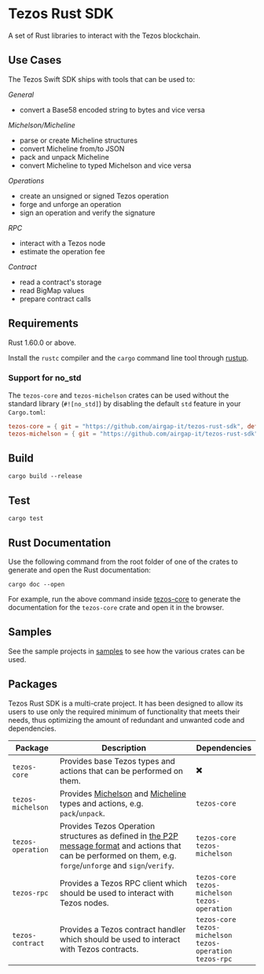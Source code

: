 # Tezos Rust SDK

A set of Rust libraries to interact with the Tezos blockchain.

## Use Cases

The Tezos Swift SDK ships with tools that can be used to:

*General*
- convert a Base58 encoded string to bytes and vice versa

*Michelson/Micheline*
- parse or create Micheline structures
- convert Micheline from/to JSON
- pack and unpack Micheline
- convert Micheline to typed Michelson and vice versa

*Operations*
- create an unsigned or signed Tezos operation
- forge and unforge an operation
- sign an operation and verify the signature

*RPC*
- interact with a Tezos node
- estimate the operation fee

*Contract*
- read a contract's storage
- read BigMap values
- prepare contract calls

## Requirements

Rust 1.60.0 or above.

Install the `rustc` compiler and the `cargo` command line tool through [rustup](https://rustup.rs).

### Support for no_std

The `tezos-core` and `tezos-michelson` crates can be used without the standard library (`#![no_std]`) by disabling
the default `std` feature in your `Cargo.toml`:

```toml
tezos-core = { git = "https://github.com/airgap-it/tezos-rust-sdk", default-features = false }
tezos-michelson = { git = "https://github.com/airgap-it/tezos-rust-sdk", default-features = false }
```

## Build

```shell
cargo build --release
```

## Test

```shell
cargo test
```

## Rust Documentation

Use the following command from the root folder of one of the crates to generate and open the Rust documentation:

```shell
cargo doc --open
```

For example, run the above command inside [tezos-core](tezos-core) to generate the documentation for the `tezos-core`
crate and open it in the browser.

## Samples

See the sample projects in [samples](samples) to see how the various crates can be used.

## Packages

Tezos Rust SDK is a multi-crate project. It has been designed to allow its users to use only the required minimum of functionality that meets their needs, thus optimizing the amount of redundant and unwanted code and dependencies.

| Package            | Description                                                          | Dependencies        |
|--------------------|----------------------------------------------------------------------|---------------------|
| `tezos-core`      | Provides base Tezos types and actions that can be performed on them. | ✖️                   |
| `tezos-michelson` | Provides [Michelson](https://tezos.gitlab.io/active/michelson.html) and [Micheline](https://tezos.gitlab.io/shell/micheline.html) types and actions, e.g. `pack`/`unpack`.                                    | `tezos-core`                                                                        |
| `tezos-operation` | Provides Tezos Operation structures as defined in [the P2P message format](https://tezos.gitlab.io/shell/p2p_api.html) and actions that can be performed on them, e.g. `forge`/`unforge` and `sign`/`verify`. | `tezos-core` <br /> `tezos-michelson`                                              |
| `tezos-rpc`       | Provides a Tezos RPC client which should be used to interact with Tezos nodes.                                                                                                                                | `tezos-core` <br /> `tezos-michelson` <br /> `tezos-operation`                    |
| `tezos-contract`  | Provides a Tezos contract handler which should be used to interact with Tezos contracts.                                                                                                                      | `tezos-core` <br /> `tezos-michelson` <br /> `tezos-operation` <br />`tezos-rpc` |